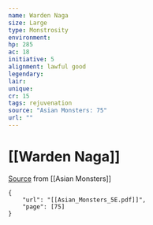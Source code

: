 ```yaml
---
name: Warden Naga
size: Large
type: Monstrosity
environment: 
hp: 285
ac: 18
initiative: 5
alignment: lawful good
legendary: 
lair: 
unique: 
cr: 15
tags: rejuvenation
source: "Asian Monsters: 75"
url: ""
---
```

# [[Warden Naga]]

[Source](zotero://open-pdf/library/items/2YJ39RUI?page=75) from [[Asian Monsters]]

```pdf
{
	"url": "[[Asian_Monsters_5E.pdf]]",
	"page": [75]
}
```

